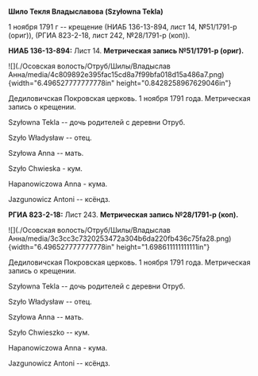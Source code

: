 **Шило Текля Владыславова (Szyłowna Tekla)**

1 ноября 1791 г -- крещение (НИАБ 136-13-894, лист 14, №51/1791-р
(ориг)), (РГИА 823-2-18, лист 242, №28/1791-р (коп)).

**НИАБ 136-13-894:** Лист 14. **Метрическая запись №51/1791-р (ориг).**

![](./Осовская волость/Отруб/Шилы/Владыслав Анна/media/4c809892e395fac15cd8a7f99bfa018d15a486a7.png){width="6.496527777777778in"
height="0.8428258967629046in"}

Дедиловичская Покровская церковь. 1 ноября 1791 года. Метрическая запись
о крещении.

Szyłowna Tekla -- дочь родителей с деревни Отруб.

Szyło Władysław -- отец.

Szyłowa Anna -- мать.

Szyło Chwieska - кум.

Hapanowiczowa Anna - кума.

Jazgunowicz Antoni -- ксёндз.

**РГИА 823-2-18:** Лист 243. **Метрическая запись №28/1791-р (коп).**

![](./Осовская волость/Отруб/Шилы/Владыслав Анна/media/3c3cc3c7320253472a304b6da220fb436c75fa28.png){width="6.496527777777778in"
height="1.698611111111111in"}

Дедиловичская Покровская церковь. 1 ноября 1791 года. Метрическая запись
о крещении.

Szyłowna Tekla -- дочь родителей с деревни Отруб.

Szyło Władysław -- отец.

Szyłowa Anna -- мать.

Szyło Chwieszko -- кум.

Hapanowiczowa Anna - кума.

Jazgunowicz Antoni -- ксёндз.
